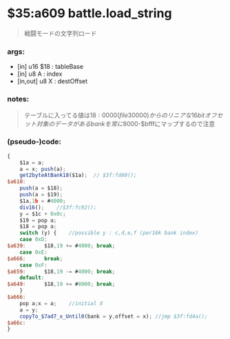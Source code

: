 ﻿

# $35:a609 battle.load_string
>戦闘モードの文字列ロード

### args:
+ [in] u16 $18 : tableBase
+ [in] u8 A : index
+ [in,out] u8 X : destOffset

### notes:
>テーブルに入ってる値は$18:0000(file30000)からのリニアな16bitオフセット
>対象のデータがあるbankを常に$8000-$bfffにマップするので注意

### (pseudo-)code:
```js
{
	$1a = a;
	a = x; push(a);
	get2byteAtBank18($1a);	// $3f:fd60();
$a610:
	push(a = $18);
	push(a = $19);
	$1a,1b = #4000;
	div16();	//$3f:fc92();
	y = $1c + 0x0c;
	$19 = pop a;
	$18 = pop a;
	switch (y) {	//possible y : c,d,e,f (per16k bank index)
	case 0xD:
$a639:		$18,19 += #4000; break;
	case 0xE:
$a666:		break;
	case 0xF:
$a659:		$18,19 -= #4000; break;
	default:
$a649:		$18,19 += #8000; break;
	}
$a666:
	pop a;x = a;	//initial X
	a = y;
	copyTo_$7ad7_x_Until0(bank = y,offset = x);	//jmp $3f:fd4a();
$a66c:
}
```


